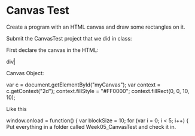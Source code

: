 # Canvas Test

Create a program with an HTML canvas and draw some rectangles on it.


Submit the CanvasTest project that we did in class:

 

First declare the canvas in the HTML:

 

 div
        <canvas id="myCanvas" width="200" height="200" style="border:1px solid #000000;"></canvas>

 

Canvas Object:

  var c = document.getElementById("myCanvas");
  var context = c.getContext("2d");
  context.fillStyle = "#FF0000";
  context.fillRect(0, 0, 10, 10);
 

Like this

window.onload = function() {
    var blockSize = 10;
    for (var i = 0; i < 5; i++) {
Put everything in a folder called Week05_CanvasTest and check it in.